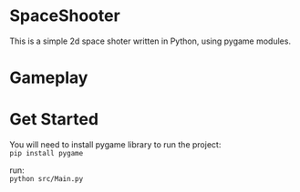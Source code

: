 # SpaceShooter
This is a simple 2d space shoter written in Python, using pygame modules.  

# Gameplay


# Get Started
You will need to install pygame library to run the project:    
`pip install pygame`
    
run:   
`python src/Main.py`
